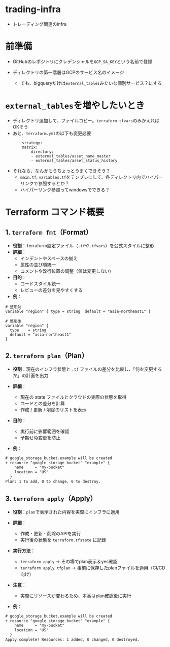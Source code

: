 # trading-infra
- トレーディング関連のinfra

# 前準備
- GitHubのレポジトリにクレデンシャルを`GCP_SA_KEY`という名前で登録

- ディレクトリの第一階層はGCPのサービス名のイメージ
  - でも、bigqueryだけは`external_tables`みたいな個別サービス？にする

# `external_tables`を増やしたいとき

- ディレクトリ追加して、ファイルコピー。`terraform.tfvars`のみかえればOKそう
- あと、`terraform.yml`の以下も変更必要
    ```
        strategy:
        matrix:
            directory:
            - external_tables/asset_name_master
            - external_tables/asset_status_history
    ```
- それなら、なんかもうちょっとうまくできそう？
  - `main.tf`, `variables.tf`をテンプレにして、各ディレクトリ内でハイパーリンクで参照するとか？
  - ハイパーリンク参照ってwindowsでできる？

# Terraform コマンド概要

## 1. `terraform fmt`（Format）
- **役割**：Terraform設定ファイル（`.tf`や`.tfvars`）を公式スタイルに整形
- **詳細**：
  - インデントやスペースの揃え
  - 属性の並び順統一
  - コメントや改行位置の調整（値は変更しない）
- **目的**：
  - コードスタイル統一
  - レビューの差分を見やすくする
- **例**：
```hcl
# 整形前
variable "region" { type = string  default = "asia-northeast1" }

# 整形後
variable "region" {
  type    = string
  default = "asia-northeast1"
}
```

## 2. `terraform plan`（Plan）

- **役割**：現在のインフラ状態と `.tf` ファイルの差分を比較し、「何を変更するか」の計画を出力

- **詳細**：
  - 現在の state ファイルとクラウドの実際の状態を取得
  - コードとの差分を計算
  - 作成 / 更新 / 削除のリストを表示

- **目的**：
  - 実行前に影響範囲を確認
  - 予期せぬ変更を防止

- **例**：
```txt
# google_storage_bucket.example will be created
+ resource "google_storage_bucket" "example" {
    name     = "my-bucket"
    location = "US"
  }
Plan: 1 to add, 0 to change, 0 to destroy.
```

## 3. `terraform apply`（Apply）

- **役割**：`plan`で表示された内容を実際にインフラに適用

- **詳細**：
  - 作成・更新・削除のAPIを実行
  - 実行後の状態を `terraform.tfstate` に記録

- **実行方法**：
  - `terraform apply` → その場でplan表示＆yes確認
  - `terraform apply tfplan` → 事前に保存したplanファイルを適用（CI/CD向け）

- **注意**：
  - 実際にリソースが変わるため、本番はplan確認後に実行

- **例**：
```txt
# google_storage_bucket.example will be created
+ resource "google_storage_bucket" "example" {
    name     = "my-bucket"
    location = "US"
  }
Apply complete! Resources: 1 added, 0 changed, 0 destroyed.
```